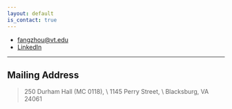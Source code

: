```yaml
---
layout: default
is_contact: true
---
```


* [fangzhou@vt.edu](mailto:fangzhou@vt.edu)
* [LinkedIn](https://www.linkedin.com/in/fangzhousun)



---

## Mailing Address

> 250 Durham Hall (MC 0118), \\
> 1145 Perry Street,  \\
> Blacksburg, VA 24061
